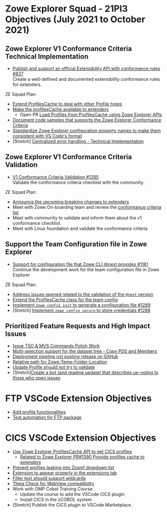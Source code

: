 # Zowe Explorer Squad - 21PI3 Objectives (July 2021 to October 2021)


## Zowe Explorer V1 Conformance Criteria Technical Implementation

* [Publish and support an official Extensibility API with conformance rules #837](https://github.com/zowe/vscode-extension-for-zowe/issues/837)  
Create a well-defined and documented extensibility conformance rules for extenders.

ZE Squad Plan:  
- [Extend ProfilesCache to deal with other Profile types](https://github.com/zowe/vscode-extension-for-zowe/issues/1387)
- [Make the profilesCache available to extenders](https://github.com/zowe/vscode-extension-for-zowe/issues/1281)
  - Open PR [Load Profiles from ProfilesCache using Zowe Explorer APIs](https://github.com/zowe/vscode-extension-for-zowe/pull/1390)
- [Document code samples that supports the Zowe Explorer Conformance Criteria](https://github.com/zowe/vscode-extension-for-zowe/issues/672)
- [Standardize Zowe Explorer configuration property names to make them consistent with VS Code's format](https://github.com/zowe/vscode-extension-for-zowe/issues/1263)
- [Stretch] [Centralized error handling - Technical Implementation](https://github.com/zowe/vscode-extension-for-zowe/issues/388)

## Zowe Explorer V1 Conformance Criteria Validation

* [V1 Conformance Criteria Validation #1285](https://github.com/zowe/vscode-extension-for-zowe/issues/1285)  
Validate the conformance criteria checklist with the community.

ZE Squad Plan:  
- [Announce the upcoming breaking changes to extenders](https://github.com/zowe/vscode-extension-for-zowe/issues/1405)
- Meet with Zowe On-boarding team and review the [conformance criteria list](https://github.com/zowe/vscode-extension-for-zowe/blob/master/docs/README-Conformance.md)
- Meet with community to validate and inform them about the v1 conformance checklist.
- Meet with Linux foundation and validate the conformance criteria

  
## Support the Team Configuration file in Zowe Explorer

* [Support for configuration file that Zowe CLI @next provides #1181](https://github.com/zowe/vscode-extension-for-zowe/issues/1181)  
Continue the development work for the team configuration file in Zowe Explorer

ZE Squad Plan:  
- [Address issues opened related to the validation of the `@next` version](https://github.com/zowe/vscode-extension-for-zowe/issues/1406)
- [Extend the ProfilesCache class for the team config](https://github.com/zowe/vscode-extension-for-zowe/issues/1409)
- [Implement `zowe config init` to generate a configuration file #1289](https://github.com/zowe/vscode-extension-for-zowe/issues/1289)
- [Stretch] [Implement `zowe config secure` to store credentials #1288](https://github.com/zowe/vscode-extension-for-zowe/issues/1288)

## Prioritized Feature Requests and High Impact Issues

- [Issue TSO & MVS Commands Polish Work](https://github.com/zowe/vscode-extension-for-zowe/issues/1297)
- [Multi-selection support for the dataset tree - Copy PDS and Members](https://github.com/zowe/vscode-extension-for-zowe/issues/1286)
- [Deployment pipeline not posting release on GitHub](https://github.com/zowe/vscode-extension-for-zowe/issues/1186)
- [Relative path for Zowe-Temp-Folder-Location](https://github.com/zowe/vscode-extension-for-zowe/issues/1053)
- [Update Profile should not try to validate](https://github.com/zowe/vscode-extension-for-zowe/issues/1305)
- [Stretch][Create a bot (and readme update) that describes up-voting to those who open issues](https://github.com/zowe/vscode-extension-for-zowe/issues/1169)
  
# FTP VSCode Extension Objectives
- [Add profile functionalities](https://github.com/zowe/vscode-extension-for-zowe/issues/1284)
- [Test automation for FTP package](https://github.com/zowe/vscode-extension-for-zowe/issues/1028)

# CICS VSCode Extension Objectives

- [Use Zowe Explorer ProfilesCache API to get CICS profiles](https://github.com/zowe/vscode-extension-for-cics/issues/63)
  - [Related to Zowe Explorer PR#1390 Provide profiles cache to extenders](https://github.com/zowe/vscode-extension-for-zowe/pull/1390)
- [Prevent profiles leaking into Zosmf dropdown list](https://github.com/zowe/vscode-extension-for-cics/issues/51)
- [Extension to appear properly in the extensions tab](https://github.com/zowe/vscode-extension-for-cics/issues/61)
- [Filter text should support wildcards](https://github.com/zowe/vscode-extension-for-cics/issues/57)
- [Theia Check for WebView compatibility](https://github.com/zowe/vscode-extension-for-cics/issues/64)
- Work with OMP Cobol Training Course. 
  - Update the course to add the VSCode CICS plugin
  - Install CICS in the zCOBOL system
- [Stretch] Publish the CICS plugin to VSCode Marketplace.